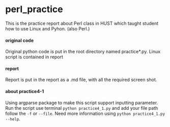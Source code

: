 # perl_practice
This is the practice report about Perl class in HUST which taught student how to use Linux and Pyhon. (also Perl.) 
#### original code
Original python code is put in the root directory named practice*.py. Linux script is contained in report
#### report 
Report is put in the report as a .md file, with all the required screen shot.
#### about practice4-1
Using argparse package to make this script support inputting parameter. Run the script use terminal `python practice4_1.py` and add your file path follow the `-f` or  `--file`. Need more information using `python practice4_1.py --help`.
